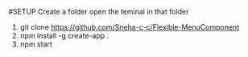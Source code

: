 #SETUP
Create a folder
open the teminal in that folder
1) git clone  https://github.com/Sneha-c-c/Flexible-MenuComponent
2) npm install -g  create-app .
3) npm start
